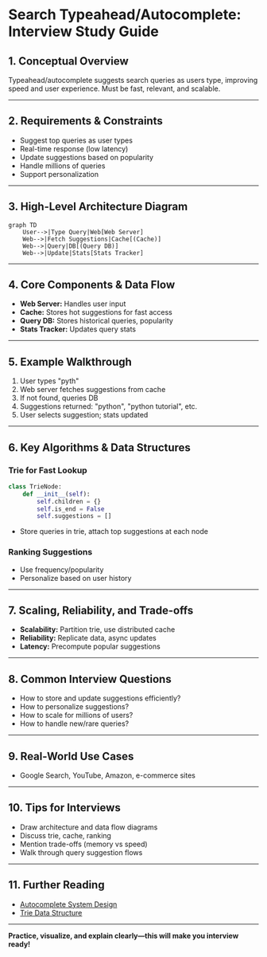 # Search Typeahead/Autocomplete: Interview Study Guide

## 1. Conceptual Overview
Typeahead/autocomplete suggests search queries as users type, improving speed and user experience. Must be fast, relevant, and scalable.

---

## 2. Requirements & Constraints
- Suggest top queries as user types
- Real-time response (low latency)
- Update suggestions based on popularity
- Handle millions of queries
- Support personalization

---

## 3. High-Level Architecture Diagram
```mermaid
graph TD
    User-->|Type Query|Web[Web Server]
    Web-->|Fetch Suggestions|Cache[(Cache)]
    Web-->|Query|DB[(Query DB)]
    Web-->|Update|Stats[Stats Tracker]
```


---

## 4. Core Components & Data Flow
- **Web Server:** Handles user input
- **Cache:** Stores hot suggestions for fast access
- **Query DB:** Stores historical queries, popularity
- **Stats Tracker:** Updates query stats

---

## 5. Example Walkthrough
1. User types "pyth"
2. Web server fetches suggestions from cache
3. If not found, queries DB
4. Suggestions returned: "python", "python tutorial", etc.
5. User selects suggestion; stats updated

---

## 6. Key Algorithms & Data Structures
### Trie for Fast Lookup
```python
class TrieNode:
    def __init__(self):
        self.children = {}
        self.is_end = False
        self.suggestions = []
```
- Store queries in trie, attach top suggestions at each node

### Ranking Suggestions
- Use frequency/popularity
- Personalize based on user history

---

## 7. Scaling, Reliability, and Trade-offs
- **Scalability:** Partition trie, use distributed cache
- **Reliability:** Replicate data, async updates
- **Latency:** Precompute popular suggestions

---

## 8. Common Interview Questions
- How to store and update suggestions efficiently?
- How to personalize suggestions?
- How to scale for millions of users?
- How to handle new/rare queries?

---

## 9. Real-World Use Cases
- Google Search, YouTube, Amazon, e-commerce sites

---

## 10. Tips for Interviews
- Draw architecture and data flow diagrams
- Discuss trie, cache, ranking
- Mention trade-offs (memory vs speed)
- Walk through query suggestion flows

---

## 11. Further Reading
- [Autocomplete System Design](https://www.geeksforgeeks.org/system-design/googles-search-autocomplete-high-level-designhld/)
- [Trie Data Structure](https://en.wikipedia.org/wiki/Trie)

---

**Practice, visualize, and explain clearly—this will make you interview ready!**
